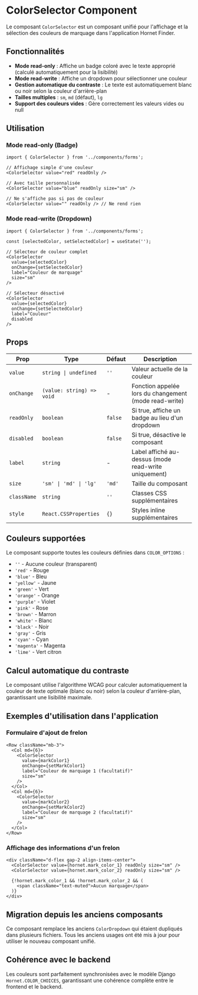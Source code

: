 # ColorSelector Component

Le composant `ColorSelector` est un composant unifié pour l'affichage et la sélection des couleurs de marquage dans l'application Hornet Finder.

## Fonctionnalités

- **Mode read-only** : Affiche un badge coloré avec le texte approprié (calculé automatiquement pour la lisibilité)
- **Mode read-write** : Affiche un dropdown pour sélectionner une couleur
- **Gestion automatique du contraste** : Le texte est automatiquement blanc ou noir selon la couleur d'arrière-plan
- **Tailles multiples** : `sm`, `md` (défaut), `lg`
- **Support des couleurs vides** : Gère correctement les valeurs vides ou null

## Utilisation

### Mode read-only (Badge)

```tsx
import { ColorSelector } from '../components/forms';

// Affichage simple d'une couleur
<ColorSelector value="red" readOnly />

// Avec taille personnalisée
<ColorSelector value="blue" readOnly size="sm" />

// Ne s'affiche pas si pas de couleur
<ColorSelector value="" readOnly /> // Ne rend rien
```

### Mode read-write (Dropdown)

```tsx
import { ColorSelector } from '../components/forms';

const [selectedColor, setSelectedColor] = useState('');

// Sélecteur de couleur complet
<ColorSelector
  value={selectedColor}
  onChange={setSelectedColor}
  label="Couleur de marquage"
  size="sm"
/>

// Sélecteur désactivé
<ColorSelector
  value={selectedColor}
  onChange={setSelectedColor}
  label="Couleur"
  disabled
/>
```

## Props

| Prop | Type | Défaut | Description |
|------|------|--------|-------------|
| `value` | `string \| undefined` | `''` | Valeur actuelle de la couleur |
| `onChange` | `(value: string) => void` | - | Fonction appelée lors du changement (mode read-write) |
| `readOnly` | `boolean` | `false` | Si true, affiche un badge au lieu d'un dropdown |
| `disabled` | `boolean` | `false` | Si true, désactive le composant |
| `label` | `string` | - | Label affiché au-dessus (mode read-write uniquement) |
| `size` | `'sm' \| 'md' \| 'lg'` | `'md'` | Taille du composant |
| `className` | `string` | `''` | Classes CSS supplémentaires |
| `style` | `React.CSSProperties` | `{}` | Styles inline supplémentaires |

## Couleurs supportées

Le composant supporte toutes les couleurs définies dans `COLOR_OPTIONS` :

- `''` - Aucune couleur (transparent)
- `'red'` - Rouge
- `'blue'` - Bleu
- `'yellow'` - Jaune
- `'green'` - Vert
- `'orange'` - Orange
- `'purple'` - Violet
- `'pink'` - Rose
- `'brown'` - Marron
- `'white'` - Blanc
- `'black'` - Noir
- `'gray'` - Gris
- `'cyan'` - Cyan
- `'magenta'` - Magenta
- `'lime'` - Vert citron

## Calcul automatique du contraste

Le composant utilise l'algorithme WCAG pour calculer automatiquement la couleur de texte optimale (blanc ou noir) selon la couleur d'arrière-plan, garantissant une lisibilité maximale.

## Exemples d'utilisation dans l'application

### Formulaire d'ajout de frelon

```tsx
<Row className="mb-3">
  <Col md={6}>
    <ColorSelector
      value={markColor1}
      onChange={setMarkColor1}
      label="Couleur de marquage 1 (facultatif)"
      size="sm"
    />
  </Col>
  <Col md={6}>
    <ColorSelector
      value={markColor2}
      onChange={setMarkColor2}
      label="Couleur de marquage 2 (facultatif)"
      size="sm"
    />
  </Col>
</Row>
```

### Affichage des informations d'un frelon

```tsx
<div className="d-flex gap-2 align-items-center">
  <ColorSelector value={hornet.mark_color_1} readOnly size="sm" />
  <ColorSelector value={hornet.mark_color_2} readOnly size="sm" />
  
  {!hornet.mark_color_1 && !hornet.mark_color_2 && (
    <span className="text-muted">Aucun marquage</span>
  )}
</div>
```

## Migration depuis les anciens composants

Ce composant remplace les anciens `ColorDropdown` qui étaient dupliqués dans plusieurs fichiers. Tous les anciens usages ont été mis à jour pour utiliser le nouveau composant unifié.

## Cohérence avec le backend

Les couleurs sont parfaitement synchronisées avec le modèle Django `Hornet.COLOR_CHOICES`, garantissant une cohérence complète entre le frontend et le backend.
